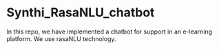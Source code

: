 # Synthi_RasaNLU_chatbot
In this repo, we have implemented a chatbot for support in an e-learning platform.
We use rasaNLU technology.

